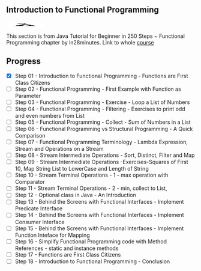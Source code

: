 ## Introduction to Functional Programming

<img src="Functional-Prog.png" width="100" height="10">


This section is from Java Tutorial for Beginner in 250 Steps ~ Functional Programming chapter by in28minutes.
Link to whole [course](https://courses.in28minutes.com/p/java-tutorial-for-beginner-in-250-steps)

## Progress


- [x] Step 01 - Introduction to Functional Programming - Functions are First Class Citizens
- [ ] Step 02 - Functional Programming - First Example with Function as Parameter
- [ ] Step 03 - Functional Programming - Exercise - Loop a List of Numbers
- [ ] Step 04 - Functional Programming - Filtering - Exercises to print odd and even numbers from List
- [ ] Step 05 - Functional Programming - Collect - Sum of Numbers in a List
- [ ] Step 06 - Functional Programming vs Structural Programming - A Quick Comparison
- [ ] Step 07 - Functional Programming Terminology - Lambda Expression, Stream and Operations on a Stream
- [ ] Step 08 - Stream Intermediate Operations - Sort, Distinct, Filter and Map
- [ ] Step 09 - Stream Intermediate Operations -Exercises-Squares of First 10, Map String List to LowerCase and Length of String
- [ ] Step 10 - Stream Terminal Operations - 1 - max operation with Comparator
- [ ] Step 11 - Stream Terminal Operations - 2 - min, collect to List,
- [ ] Step 12 - Optional class in Java - An Introduction
- [ ] Step 13 - Behind the Screens with Functional Interfaces - Implement Predicate Interface
- [ ] Step 14 - Behind the Screens with Functional Interfaces - Implement Consumer Interface
- [ ] Step 15 - Behind the Screens with Functional Interfaces - Implement Function Inteface for Mapping
- [ ] Step 16 - Simplify Functional Programming code with Method References - static and instance methods
- [ ] Step 17 - Functions are First Class Citizens
- [ ] Step 18 - Introduction to Functional Programming - Conclusion